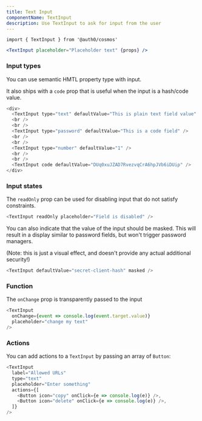 ```yaml
---
title: Text Input
componentName: TextInput
description: Use TextInput to ask for input from the user
---
```


`import { TextInput } from '@auth0/cosmos'`

```jsx
<TextInput placeholder="Placeholder text" {props} />
```

### Input types

You can use semantic HMTL property type with input.

It also ships with a `code` prop that is useful when the input is a hash/code value.

```js
<div>
  <TextInput type="text" defaultValue="This is plain text field value" />
  <br />
  <br />
  <TextInput type="password" defaultValue="This is a code field" />
  <br />
  <br />
  <TextInput type="number" defaultValue="1" />
  <br />
  <br />
  <TextInput code defaultValue="DUq0xuJZAD7RvezvqCrA6hpJVb6iDUip" />
</div>
```

### Input states

The `readOnly` prop can be used for disabling input that do not satisfy constraints.

```js
<TextInput readOnly placeholder="Field is disabled" />
```

You can also indicate that the value of the input should be masked. This will result
in a display similar to password fields, but won't trigger password managers.

(Note: this is just a visual effect, and doesn't provide any actual additional security!)

```js
<TextInput defaultValue="secret-client-hash" masked />
```

### Function

The `onChange` prop is transparently passed to the input

```js
<TextInput
  onChange={event => console.log(event.target.value)}
  placeholder="change my text"
/>
```

### Actions

You can add actions to a `TextInput` by passing an array of `Button`:

```js
<TextInput
  label="Allowed URLs"
  type="text"
  placeholder="Enter something"
  actions={[
    <Button icon="copy" onClick={e => console.log(e)} />,
    <Button icon="delete" onClick={e => console.log(e)} />,
  ]}
/>
```
